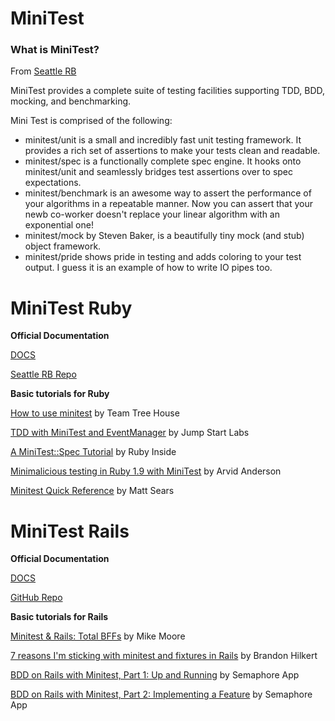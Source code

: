 # MiniTest

### What is MiniTest?
From [Seattle RB](https://github.com/seattlerb/minitest)

MiniTest provides a complete suite of testing facilities supporting
TDD, BDD, mocking, and benchmarking.

Mini Test is comprised of the following:
- minitest/unit is a small and incredibly fast unit testing framework.
It provides a rich set of assertions to make your tests clean and
readable.
- minitest/spec is a functionally complete spec engine. It hooks onto
minitest/unit and seamlessly bridges test assertions over to spec
expectations.
- minitest/benchmark is an awesome way to assert the performance of your
algorithms in a repeatable manner. Now you can assert that your newb
co-worker doesn't replace your linear algorithm with an exponential
one!
- minitest/mock by Steven Baker, is a beautifully tiny mock (and stub)
object framework.
- minitest/pride shows pride in testing and adds coloring to your test
output. I guess it is an example of how to write IO pipes too.

# MiniTest Ruby

**Official Documentation**

[DOCS](http://docs.seattlerb.org/minitest/)

[Seattle RB Repo](https://github.com/seattlerb/minitest)

**Basic tutorials for Ruby**

[How to use minitest](http://blog.teamtreehouse.com/short-introduction-minitest) by Team Tree House

[TDD with MiniTest and EventManager](http://tutorials.jumpstartlab.com/academy/workshops/testing_event_manager.html) by Jump Start Labs

[A MiniTest::Spec Tutorial](http://www.rubyinside.com/a-minitestspec-tutorial-elegant-spec-style-testing-that-comes-with-ruby-5354.html) by Ruby Inside

[Minimalicious testing in Ruby 1.9 with MiniTest](http://blog.arvidandersson.se/2012/03/28/minimalicous-testing-in-ruby-1-9) by Arvid Anderson

[Minitest Quick Reference](http://www.mattsears.com/articles/2011/12/10/minitest-quick-reference) by Matt Sears

# MiniTest Rails

**Official Documentation**

[DOCS](http://blowmage.com/minitest-rails/)

[GitHub Repo](https://github.com/blowmage/minitest-rails)

**Basic tutorials for Rails**

[Minitest & Rails: Total BFFs](http://blowmage.com/2013/05/29/minitest-rails-bffs) by Mike Moore

[7 reasons I'm sticking with minitest and fixtures in Rails](http://brandonhilkert.com/blog/7-reasons-why-im-sticking-with-minitest-and-fixtures-in-rails/) by Brandon Hilkert

[BDD on Rails with Minitest, Part 1: Up and Running](https://semaphoreapp.com/blog/2014/10/27/bdd-on-rails-with-minitest-part-1-up-and-running.html) by Semaphore App

[BDD on Rails with Minitest, Part 2: Implementing a Feature](https://semaphoreapp.com/blog/2014/11/03/bdd-on-rails-with-minitest-part-2-implementing-feature.html) by Semaphore App



